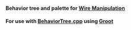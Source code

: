 #### Behavior tree and palette for [Wire Manipulation](https://github.com/Drojas251/wire_manipulation)

#### For use with [BehaviorTree.cpp](https://github.com/BehaviorTree/BehaviorTree.CPP) using [Groot](https://github.com/BehaviorTree/Groot)
